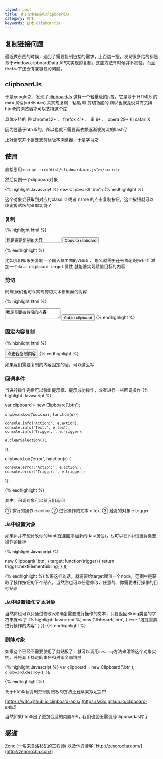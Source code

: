 ```yaml
---
layout: post
title: 关于复制链接和clipboardJs
category: 技术
keywords: 技术,clipboardJs
---
```


## 复制链接问题

最近做东西的时候，遇到了需要复制链接的需求，上百度一搜，发现很多给的都是基于window.clipboardData API来实现的复制，这些方法有时候并不灵验，而且firefox下还会有兼容性的问题。

## clipboardJs

于是google之，发现了[clipboardJs](https://zenorocha.github.io/clipboard.js/) 这样一个轻量级的js库，它是基于 HTML5 的 data 属性(attributes) 来实现复制、粘贴 和 剪切功能的 所以也就是说只有支持html5的浏览器才可以支持这个库

具体支持的 是 chrome42+ 、 firefox 41+ 、 iE 9+ 、 opera 29+ 和 safari X

因为是基于html5的，所以也就不需要再依靠逐渐被淘汰的flash了

正好需求并不需要支持低版本浏览器，于是学习之

## 使用

直接引用`<script src="dist/clipboard.min.js"></script>`

然后实例一个clipboard对象

{% highlight Javascript %}
new Clipboard('.btn');
{% endhighlight %}

这个对象会获取到对应的class id 或者 name 的点击复制按钮，这个按钮就可以绑定剪贴板的全部功能了

### 复制


{% highlight html %}
<!-- Target -->
<input id="Target" value="我是需要复制的内容">

<!-- Trigger -->
<button class="btn" data-clipboard-target="#Target">
    Copy to clipboard
</button>

{% endhighlight %}


比如我们如果要复制一个输入框里面的value ， 那么就需要在被绑定的按钮上 添加一个`data-clipboard-target` 属性
就能够实现赋值目标的内容

### 剪切

同理,我们也可以实现剪切文本框里面的内容

{% highlight html %}
<!-- Target -->
<textarea id="Target">我是需要被剪切的内容</textarea>

<!-- Trigger -->
<button class="btn" data-clipboard-action="cut" data-clipboard-target="#Target">
    Cut to clipboard
</button>
{% endhighlight %}


### 固定内容复制

{% highlight html %}
<!-- Trigger -->
<button class="btn" data-clipboard-text="需要被复制的内容">
    点击我复制内容
</button>
{% endhighlight %}

如果我们需要复制的内容固定的话，可以这么写

### 回调事件

当进行操作完后可以弹出提示框，提示成功操作，或者进行一些回调操作
{% highlight Javascript %}

var clipboard = new Clipboard('.btn');

clipboard.on('success', function(e) {
    
    console.info('Action:', e.action);
    console.info('Text:', e.text);
    console.info('Trigger:', e.trigger);

    e.clearSelection();
});

clipboard.on('error', function(e) {
    
    console.error('Action:', e.action);
    console.error('Trigger:', e.trigger);

});

{% endhighlight %}

其中，回调对象可以给我们返回

① 执行的操作     e.action
② 进行操作的文本 e.text
③ 触发的对象     e.trigger

### Js中设置对象

如果你并不想修改你的html(在里面添加新的data属性)，也可以在js中设置你需要操作的目标

{% highlight Javascript %}

new Clipboard('.btn', {
    target: function(trigger) {
        return trigger.nextElementSibling;
    }
});

{% endhighlight %}
如果这样的话，就需要给target赋值一个node，范例中是获取了操作按钮的下个结点，当然你也可以任意修改，任意的、你需要进行操作的目标结点

### Js中设置操作文本对象

当然你也可以只通过修改js来确定需要进行操作的文本，只要返回String类型的字符串就ok了
{% highlight Javascript %}
new Clipboard('.btn', {
    text: "这是需要进行操作的内容"
    }
});
{% endhighlight %}

### 删除对象

如果这个已经不需要使用了剪贴板了，就可以调用`destroy`方法来清除这个对象实例，并将其下绑定的事件和对象全部清除

{% highlight Javascript %}
var clipboard = new Clipboard('.btn');
clipboard.destroy();
});

{% endhighlight %}

关于Html5自身的控制剪贴板的方法还在草案拟定当中

[https://w3c.github.io/clipboard-apis/](https://w3c.github.io/clipboard-apis/)

当然如果html5出了更加合适的内置API，我们也就无需调用clipboardJs库了

## 感谢

Zeno (一名来自洛杉矶的工程师)  以及他的博客 [http://zenorocha.com/](http://zenorocha.com/)



